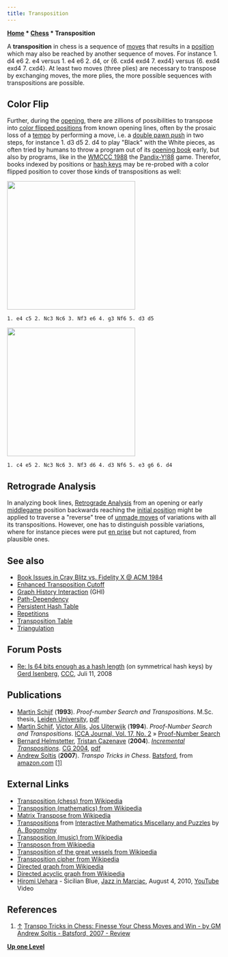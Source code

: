 ```yaml
---
title: Transposition
---
```


**[Home](Home "Home") \* [Chess](Chess "Chess") \* Transposition**

A **transposition** in chess is a sequence of [moves](Moves "Moves") that results in a [position](Chess_Position "Chess Position") which may also be reached by another sequence of moves. For instance 1. d4 e6 2. e4 versus 1. e4 e6 2. d4, or {6. cxd4 exd4 7. exd4} versus {6. exd4 exd4 7. cxd4}. At least two moves (three plies) are necessary to transpose by exchanging moves, the more plies, the more possible sequences with transpositions are possible.

## Color Flip

Further, during the [opening](Opening "Opening"), there are zillions of possibilities to transpose into [color flipped positions](Color_Flipping "Color Flipping") from known opening lines, often by the prosaic loss of a [tempo](Tempo "Tempo") by performing a move, i.e. a [double pawn push](Pawn_Push#DoublePush "Pawn Push") in two steps, for instance 1. d3 d5 2. d4 to play "Black" with the White pieces, as often tried by humans to throw a program out of its [opening book](Opening_Book "Opening Book") early, but also by programs, like in the [WMCCC 1988](WMCCC_1988 "WMCCC 1988") the [Pandix-Y!88](WMCCC_1988#Pandix-Y.21 "WMCCC 1988") game. Therefor, books indexed by positions or [hash keys](Zobrist_Hashing "Zobrist Hashing") may be re-probed with a color flipped position to cover those kinds of transpositions as well:

<img src="https://lichess1.org/export/fen.gif?fen=r1bqkb1r/pp3ppp/2n1pn2/2pp4/4P3/2NP1NP1/PPP2P1P/R1BQKB1R w KQkq - 0 6" style="
    width: 300px;
">

```
1. e4 c5 2. Nc3 Nc6 3. Nf3 e6 4. g3 Nf6 5. d3 d5
```

<img src="https://lichess1.org/export/fen.gif?fen=r1bqkb1r/ppp2p1p/2np1np1/4p3/2PP4/2N1PN2/PP3PPP/R1BQKB1R b KQkq - 0 6" style="
    width: 300px;
">

```
1. c4 e5 2. Nc3 Nc6 3. Nf3 d6 4. d3 Nf6 5. e3 g6 6. d4
```

## Retrograde Analysis

In analyzing book lines, [Retrograde Analysis](Retrograde_Analysis "Retrograde Analysis") from an opening or early [middlegame](Middlegame "Middlegame") position backwards reaching the [initial position](Initial_Position "Initial Position") might be applied to traverse a "reverse" tree of [unmade moves](Unmake_Move "Unmake Move") of variations with all its transpositions. However, one has to distinguish possible variations, where for instance pieces were put [en prise](En_prise "En prise") but not captured, from plausible ones.

## See also

- [Book Issues in Cray Blitz vs. Fidelity X @ ACM 1984](Boris_Baczynskyj#CrayBlitzFidelity "Boris Baczynskyj")
- [Enhanced Transposition Cutoff](Enhanced_Transposition_Cutoff "Enhanced Transposition Cutoff")
- [Graph History Interaction](Graph_History_Interaction "Graph History Interaction") (GHI)
- [Path-Dependency](Path-Dependency "Path-Dependency")
- [Persistent Hash Table](Persistent_Hash_Table "Persistent Hash Table")
- [Repetitions](Repetitions "Repetitions")
- [Transposition Table](Transposition_Table "Transposition Table")
- [Triangulation](Triangulation "Triangulation")

## Forum Posts

- [Re: Is 64 bits enough as a hash length](http://www.talkchess.com/forum/viewtopic.php?t=22274&postdays=0&postorder=asc&topic_view=flat&start=14) (on symmetrical hash keys) by [Gerd Isenberg](Gerd_Isenberg "Gerd Isenberg"), [CCC](CCC "CCC"), Juli 11, 2008

## Publications

- [Martin Schijf](index.php?title=Martin_Schijf&action=edit&redlink=1 "Martin Schijf (page does not exist)") (**1993**). _Proof-number Search and Transpositions_. M.Sc. thesis, [Leiden University](Leiden_University "Leiden University"), [pdf](http://www2.denizyuret.com/ref/schijf/schijf93proofnumber.pdf)
- [Martin Schijf](index.php?title=Martin_Schijf&action=edit&redlink=1 "Martin Schijf (page does not exist)"), [Victor Allis](Victor_Allis "Victor Allis"), [Jos Uiterwijk](Jos_Uiterwijk "Jos Uiterwijk") (**1994**). _Proof-Number Search and Transpositions_. [ICCA Journal, Vol. 17, No. 2](ICGA_Journal#17_2 "ICGA Journal") » [Proof-Number Search](Proof-Number_Search "Proof-Number Search")
- [Bernard Helmstetter](Bernard_Helmstetter "Bernard Helmstetter"), [Tristan Cazenave](Tristan_Cazenave "Tristan Cazenave") (**2004**). _[Incremental Transpositions](http://link.springer.com/chapter/10.1007/11674399_15)_. [CG 2004](CG_2004 "CG 2004"), [pdf](http://www.ai.univ-paris8.fr/~bh/articles/it.pdf)
- [Andrew Soltis](https://en.wikipedia.org/wiki/Andrew_Soltis) (**2007**). _Transpo Tricks in Chess_. [Batsford](https://en.wikipedia.org/wiki/Anova_Books), from [amazon.com](http://www.amazon.com/Transpo-Tricks-Chess-Batsford-Books/dp/0713490519) <a id="cite-note-1" href="#cite-ref-1">[1]</a>

## External Links

- [Transposition (chess) from Wikipedia](<https://en.wikipedia.org/wiki/Transposition_(chess)>)
- [Transposition (mathematics) from Wikipedia](<https://en.wikipedia.org/wiki/Transposition_(mathematics)>)
- [Matrix Transpose from Wikipedia](https://en.wikipedia.org/wiki/Transpose)
- [Transpositions](http://www.cut-the-knot.org/do_you_know/pgroups.shtml) from [Interactive Mathematics Miscellany and Puzzles](http://www.cut-the-knot.org/) by [A. Bogomolny](http://www.informatik.uni-trier.de/~ley/db/indices/a-tree/b/Bogomolny:A=.html)
- [Transposition (music) from Wikipedia](<https://en.wikipedia.org/wiki/Transposition_(music)>)
- [Transposon from Wikipedia](https://en.wikipedia.org/wiki/Transposon)
- [Transposition of the great vessels from Wikipedia](https://en.wikipedia.org/wiki/Transposition_of_the_great_vessels)
- [Transposition cipher from Wikipedia](https://en.wikipedia.org/wiki/Transposition_cipher)
- [Directed graph from Wikipedia](https://en.wikipedia.org/wiki/Directed_graph)
- [Directed acyclic graph from Wikipedia](https://en.wikipedia.org/wiki/Directed_acyclic_graph)
- [Hiromi Uehara](Category:Hiromi_Uehara "Category:Hiromi Uehara") - Sicilian Blue, [Jazz in Marciac](http://fr.wikipedia.org/wiki/Jazz_in_Marciac), August 4, 2010, [YouTube](https://en.wikipedia.org/wiki/YouTube) Video

## References

1. <a id="cite-ref-1" href="#cite-note-1">↑</a> [Transpo Tricks in Chess: Finesse Your Chess Moves and Win - by GM Andrew Soltis - Batsford, 2007 - Review](http://www.chessvideos.tv/article-Book-Review-Transpo-Tricks-in-Chess--by-Andrew-Soltis-10.php)

**[Up one Level](Chess "Chess")**
